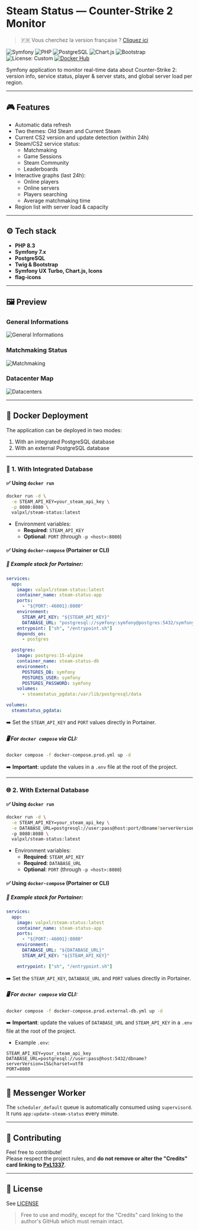 # Steam Status — Counter-Strike 2 Monitor

> 🇫🇷 Vous cherchez la version française ? [Cliquez ici](https://github.com/PxL1337/steam-status/blob/master/README.md)

![Symfony](https://img.shields.io/badge/Symfony-7.x-black?logo=symfony)
![PHP](https://img.shields.io/badge/PHP-8.3-blue?logo=php)
![PostgreSQL](https://img.shields.io/badge/PostgreSQL-15-blue?logo=postgresql)
![Chart.js](https://img.shields.io/badge/Chart.js-UX-red?logo=chartdotjs)
![Bootstrap](https://img.shields.io/badge/Bootstrap-5-purple?logo=bootstrap)
![License: Custom](https://img.shields.io/badge/License-Custom-lightgrey)
[![Docker Hub](https://img.shields.io/docker/pulls/valpxl/steam-status?label=Docker%20Hub)](https://hub.docker.com/r/valpxl/steam-status)

Symfony application to monitor real-time data about Counter-Strike 2: version info, service status, player & server stats, and global server load per region.

---

## 🎮 Features

- Automatic data refresh
- Two themes: Old Steam and Current Steam
- Current CS2 version and update detection (within 24h)
- Steam/CS2 service status:
  - Matchmaking
  - Game Sessions
  - Steam Community
  - Leaderboards
- Interactive graphs (last 24h):
  - Online players
  - Online servers
  - Players searching
  - Average matchmaking time
- Region list with server load & capacity

---

## ⚙️ Tech stack

- **PHP 8.3**
- **Symfony 7.x**
- **PostgreSQL**
- **Twig & Bootstrap**
- **Symfony UX Turbo, Chart.js, Icons**
- **flag-icons**

---

## 🖼️ Preview

### General Informations

![General Informations](https://raw.githubusercontent.com/PxL1337/steam-status/master/Docs/Assets/Readme/EN/General_Informations.png)

### Matchmaking Status

![Matchmaking](https://raw.githubusercontent.com/PxL1337/steam-status/master/Docs/Assets/Readme/EN/Matchmaking.png)

### Datacenter Map

![Datacenters](https://raw.githubusercontent.com/PxL1337/steam-status/master/Docs/Assets/Readme/EN/Datacenters.png)

---

## 🚀 Docker Deployment

The application can be deployed in two modes:
1. With an integrated PostgreSQL database
2. With an external PostgreSQL database

---

### 🧩 1. With Integrated Database

#### ✅ Using `docker run`

```bash
docker run -d \
  -e STEAM_API_KEY=your_steam_api_key \
  -p 8080:8080 \
  valpxl/steam-status:latest
```

- Environment variables:
  - **Required**: `STEAM_API_KEY`
  - **Optional**: `PORT` (through `-p <host>:8080`)

#### ✅ Using `docker-compose` (Portainer or CLI)

##### 📌 Example stack for **Portainer**:

```yaml
services:
  app:
    image: valpxl/steam-status:latest
    container_name: steam-status-app
    ports:
      - "${PORT:-46001}:8080"
    environment:
      STEAM_API_KEY: "${STEAM_API_KEY}"
      DATABASE_URL: "postgresql://symfony:symfony@postgres:5432/symfony?serverVersion=15&charset=utf8"
    entrypoint: ["sh", "/entrypoint.sh"]
    depends_on:
      - postgres

  postgres:
    image: postgres:15-alpine
    container_name: steam-status-db
    environment:
      POSTGRES_DB: symfony
      POSTGRES_USER: symfony
      POSTGRES_PASSWORD: symfony
    volumes:
      - steamstatus_pgdata:/var/lib/postgresql/data

volumes:
  steamstatus_pgdata:
```

➡️ Set the `STEAM_API_KEY` and `PORT` values directly in Portainer.

##### 🖥️ For `docker compose` via CLI:

```bash
docker compose -f docker-compose.prod.yml up -d
```

➡️ **Important**: update the values in a `.env` file at the root of the project.

---

### 🌐 2. With External Database

#### ✅ Using `docker run`

```bash
docker run -d \
  -e STEAM_API_KEY=your_steam_api_key \
  -e DATABASE_URL=postgresql://user:pass@host:port/dbname?serverVersion=15&charset=utf8 \
  -p 8080:8080 \
  valpxl/steam-status:latest
```

- Environment variables:
  - **Required**: `STEAM_API_KEY`
  - **Required**: `DATABASE_URL`
  - **Optional**: `PORT` (through `-p <host>:8080`)

#### ✅ Using `docker-compose` (Portainer or CLI)

##### 📌 Example stack for **Portainer**:

```yaml
services:
  app:
    image: valpxl/steam-status:latest
    container_name: steam-status-app
    ports:
      - "${PORT:-46001}:8080"
    environment:
      DATABASE_URL: "${DATABASE_URL}"
      STEAM_API_KEY: "${STEAM_API_KEY}"

    entrypoint: ["sh", "/entrypoint.sh"]
```

➡️ Set the `STEAM_API_KEY`, `DATABASE_URL` and `PORT` values directly in Portainer.

##### 🖥️ For `docker compose` via CLI:

```bash
docker compose -f docker-compose.prod.external-db.yml up -d
```

➡️ **Important**: update the values of `DATABASE_URL` and `STEAM_API_KEY` in a `.env` file at the root of the project.

- Example `.env`:

```dotenv
STEAM_API_KEY=your_steam_api_key
DATABASE_URL=postgresql://user:pass@host:5432/dbname?serverVersion=15&charset=utf8
PORT=8080
```

---

## 🧵 Messenger Worker

The `scheduler_default` queue is automatically consumed using `supervisord`.  
It runs `app:update-steam-status` every minute.

---

## 🤝 Contributing

Feel free to contribute!  
Please respect the project rules, and **do not remove or alter the "Credits" card linking to [PxL1337](https://github.com/PxL1337)**.

---

## 📄 License

See [LICENSE](LICENSE)  
> Free to use and modify, except for the "Credits" card linking to the author's GitHub which must remain intact.
